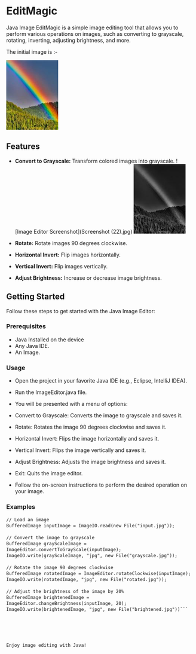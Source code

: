 # EditMagic


Java Image EditMagic is a simple image editing tool that allows you to perform various operations on images, such as converting to grayscale, rotating, inverting, adjusting brightness, and more.

The initial image is :- 

![Image Editor Screenshot](image.jpg)

## Features

- **Convert to Grayscale:** Transform colored images into grayscale.
  ![Image Editor Screenshot](Screenshot (22).jpg)
  ![Image Editor Screenshot](grayscaleImage.jpg)

- **Rotate:** Rotate images 90 degrees clockwise.

- **Horizontal Invert:** Flip images horizontally.

- **Vertical Invert:** Flip images vertically.

- **Adjust Brightness:** Increase or decrease image brightness.

## Getting Started

Follow these steps to get started with the Java Image Editor:

### Prerequisites

- Java Installed on the device
- Any Java IDE.
- An Image.

### Usage
- Open the project in your favorite Java IDE (e.g., Eclipse, IntelliJ IDEA).

- Run the ImageEditor.java file.
- You will be presented with a menu of options:
- Convert to Grayscale: Converts the image to grayscale and saves it.
- Rotate: Rotates the image 90 degrees clockwise and saves it.
- Horizontal Invert: Flips the image horizontally and saves it.
- Vertical Invert: Flips the image vertically and saves it.
- Adjust Brightness: Adjusts the image brightness and saves it.
- Exit: Quits the image editor.
- Follow the on-screen instructions to perform the desired operation on your image.

### Examples
```
// Load an image
BufferedImage inputImage = ImageIO.read(new File("input.jpg"));

// Convert the image to grayscale
BufferedImage grayScaleImage = ImageEditor.convertToGrayScale(inputImage);
ImageIO.write(grayScaleImage, "jpg", new File("grayscale.jpg"));

// Rotate the image 90 degrees clockwise
BufferedImage rotatedImage = ImageEditor.rotateClockwise(inputImage);
ImageIO.write(rotatedImage, "jpg", new File("rotated.jpg"));

// Adjust the brightness of the image by 20%
BufferedImage brightenedImage = ImageEditor.changeBrightness(inputImage, 20);
ImageIO.write(brightenedImage, "jpg", new File("brightened.jpg"))```





Enjoy image editing with Java!




